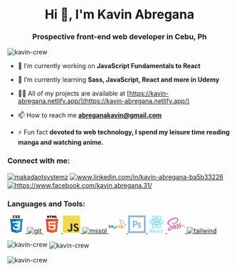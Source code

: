 <h1 align="center">Hi 👋, I'm Kavin Abregana</h1>
<h3 align="center">Prospective front-end web developer in Cebu, Ph</h3>

<p align="left"> <img src="https://komarev.com/ghpvc/?username=kavin-crew&label=Profile%20views&color=0e75b6&style=flat" alt="kavin-crew" /> </p>

- 🔭 I’m currently working on **JavaScript Fundamentals to React**

- 🌱 I’m currently learning **Sass, JavaScript, React and more in Udemy**

- 👨‍💻 All of my projects are available at [https://kavin-abregana.netlify.app/](https://kavin-abregana.netlify.app/)

- 📫 How to reach me **abreganakavin@gmail.com**

- ⚡ Fun fact **devoted to web technology, I spend my leisure time reading manga and watching anime.**

<h3 align="left">Connect with me:</h3>
<p align="left">
<a href="https://codepen.io/makadaotsystemz" target="blank"><img align="center" src="https://raw.githubusercontent.com/rahuldkjain/github-profile-readme-generator/master/src/images/icons/Social/codepen.svg" alt="makadaotsystemz" height="30" width="40" /></a>
<a href="https://linkedin.com/in/kavin-abregana-ba5b33226" target="blank"><img align="center" src="https://raw.githubusercontent.com/rahuldkjain/github-profile-readme-generator/master/src/images/icons/Social/linked-in-alt.svg" alt="www.linkedin.com/in/kavin-abregana-ba5b33226" height="30" width="40" /></a>
<a href="https://www.facebook.com/kavin.abregana.31/" target="blank"><img align="center" src="https://raw.githubusercontent.com/rahuldkjain/github-profile-readme-generator/master/src/images/icons/Social/facebook.svg" alt="https://www.facebook.com/kavin.abregana.31/" height="30" width="40" /></a>
</p>

<h3 align="left">Languages and Tools:</h3>
<p align="left"> <a href="https://www.w3schools.com/css/" target="_blank" rel="noreferrer"> <img src="https://raw.githubusercontent.com/devicons/devicon/master/icons/css3/css3-original-wordmark.svg" alt="css3" width="40" height="40"/> </a> <a href="https://git-scm.com/" target="_blank" rel="noreferrer"> <img src="https://www.vectorlogo.zone/logos/git-scm/git-scm-icon.svg" alt="git" width="40" height="40"/> </a> <a href="https://www.w3.org/html/" target="_blank" rel="noreferrer"> <img src="https://raw.githubusercontent.com/devicons/devicon/master/icons/html5/html5-original-wordmark.svg" alt="html5" width="40" height="40"/> </a> <a href="https://developer.mozilla.org/en-US/docs/Web/JavaScript" target="_blank" rel="noreferrer"> <img src="https://raw.githubusercontent.com/devicons/devicon/master/icons/javascript/javascript-original.svg" alt="javascript" width="40" height="40"/> </a> <a href="https://www.microsoft.com/en-us/sql-server" target="_blank" rel="noreferrer"> <img src="https://www.svgrepo.com/show/303229/microsoft-sql-server-logo.svg" alt="mssql" width="40" height="40"/> </a> <a href="https://www.mysql.com/" target="_blank" rel="noreferrer"> <img src="https://raw.githubusercontent.com/devicons/devicon/master/icons/mysql/mysql-original-wordmark.svg" alt="mysql" width="40" height="40"/> </a> <a href="https://www.photoshop.com/en" target="_blank" rel="noreferrer"> <img src="https://raw.githubusercontent.com/devicons/devicon/master/icons/photoshop/photoshop-line.svg" alt="photoshop" width="40" height="40"/> </a> <a href="https://reactjs.org/" target="_blank" rel="noreferrer"> <img src="https://raw.githubusercontent.com/devicons/devicon/master/icons/react/react-original-wordmark.svg" alt="react" width="40" height="40"/> </a> <a href="https://sass-lang.com" target="_blank" rel="noreferrer"> <img src="https://raw.githubusercontent.com/devicons/devicon/master/icons/sass/sass-original.svg" alt="sass" width="40" height="40"/> </a> <a href="https://tailwindcss.com/" target="_blank" rel="noreferrer"> <img src="https://www.vectorlogo.zone/logos/tailwindcss/tailwindcss-icon.svg" alt="tailwind" width="40" height="40"/> </a> </p>

<p><img align="left" src="https://github-readme-stats.vercel.app/api/top-langs?username=kavin-crew&show_icons=true&locale=en&layout=compact" alt="kavin-crew" /></p>

<p>&nbsp;<img align="center" src="https://github-readme-stats.vercel.app/api?username=kavin-crew&show_icons=true&locale=en" alt="kavin-crew" /></p>

<p><img align="center" src="https://github-readme-streak-stats.herokuapp.com/?user=kavin-crew&" alt="kavin-crew" /></p>
